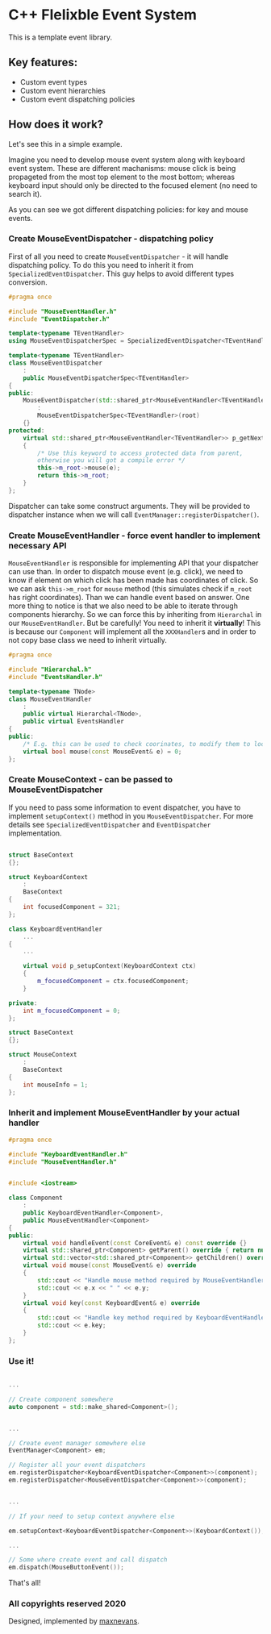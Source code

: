 # C++ Flelixble Event System

This is a template event library.

## Key features:

- Custom event types
- Custom event hierarchies
- Custom event dispatching policies

## How does it work?

Let's see this in a simple example. 

Imagine you need to develop mouse event system along with keyboard event system. These are different machanisms: mouse click is being propageted from the most top element to the most bottom; whereas keyboard input should only be directed to the focused element (no need to search it).

As you can see we got different dispatching policies: for key and mouse events.

### Create MouseEventDispatcher - dispatching policy

First of all you need to create `MouseEventDispatcher` - it will handle dispatching policy. To do this you need to inherit it from `SpecializedEventDispatcher`. This guy helps to avoid different types conversion.

```c++
#pragma once

#include "MouseEventHandler.h"
#include "EventDispatcher.h"

template<typename TEventHandler>
using MouseEventDispatcherSpec = SpecializedEventDispatcher<TEventHandler, MouseEventHandler<TEventHandler>, MouseEvent, MouseContext>;

template<typename TEventHandler>
class MouseEventDispatcher
    :
    public MouseEventDispatcherSpec<TEventHandler>
{
public:
    MouseEventDispatcher(std::shared_ptr<MouseEventHandler<TEventHandler>> root)
        :
        MouseEventDispatcherSpec<TEventHandler>(root)
    {}
protected:
    virtual std::shared_ptr<MouseEventHandler<TEventHandler>> p_getNextEventHandler(const MouseEvent& e) const override
    {
        /* Use this keyword to access protected data from parent, 
        otherwise you will got a compile error */
        this->m_root->mouse(e);
        return this->m_root;
    }
};
```

Dispatcher can take some construct arguments. They will be provided to dispatcher instance when we will call `EventManager::registerDispatcher()`.

### Create MouseEventHandler - force event handler to implement necessary API

`MouseEventHandler` is responsible for implementing API that your dispatcher can use than. In order to dispatch mouse event (e.g. click), we need to know if element on which click has been made has coordinates of click. So we can ask `this->m_root` for `mouse` method (this simulates check if `m_root` has right coordinates). Than we can handle event based on answer. One more thing to notice is that we also need to be able to iterate through components hierarchy. So we can force this by inheriting from `Hierarchal` in our `MouseEventHandler`. But be carefully! You need to inherit it **virtually**! This is because our `Component` will implement all the `XXXHandler`s and in order to not copy base class we need to inherit virtually.

```c++
#pragma once

#include "Hierarchal.h"
#include "EventsHandler.h"

template<typename TNode>
class MouseEventHandler
    :
    public virtual Hierarchal<TNode>,
    public virtual EventsHandler
{
public:
    /* E.g. this can be used to check coorinates, to modify them to local and so on... */
    virtual bool mouse(const MouseEvent& e) = 0;
};
```

### Create MouseContext - can be passed to MouseEventDispatcher

If you need to pass some information to event dispatcher, you have to implement `setupContext()` method in you `MouseEventDispatcher`. For more details see `SpecializedEventDispatcher` and `EventDispatcher` implementation.

```c++

struct BaseContext
{};

struct KeyboardContext
    :
    BaseContext
{
    int focusedComponent = 321;
};

class KeyboardEventHandler 
    ...
{
    ... 

    virtual void p_setupContext(KeyboardContext ctx)
    {
        m_focusedComponent = ctx.focusedComponent;
    }

private:
    int m_focusedComponent = 0;
};
```


```c++
struct BaseContext
{};

struct MouseContext
    :
    BaseContext
{
    int mouseInfo = 1;
};
```

### Inherit and implement MouseEventHandler by your actual handler

```c++
#pragma once

#include "KeyboardEventHandler.h"
#include "MouseEventHandler.h"


#include <iostream>

class Component
    :
    public KeyboardEventHandler<Component>,
    public MouseEventHandler<Component>
{
public:
    virtual void handleEvent(const CoreEvent& e) const override {}
    virtual std::shared_ptr<Component> getParent() override { return nullptr; }
    virtual std::vector<std::shared_ptr<Component>> getChildren() override { return {}; }
    virtual void mouse(const MouseEvent& e) override 
    {
        std::cout << "Handle mouse method required by MouseEventHandler: \n";
        std::cout << e.x << " " << e.y;
    }
    virtual void key(const KeyboardEvent& e) override
    {
        std::cout << "Handle key method required by KeyboardEventHandler: \n";
        std::cout << e.key;
    }
};
```

### Use it!

```c++

...

// Create component somewhere
auto component = std::make_shared<Component>();


...

// Create event manager somewhere else
EventManager<Component> em;

// Register all your event dispatchers
em.registerDispatcher<KeyboardEventDispatcher<Component>>(component);
em.registerDispatcher<MouseEventDispatcher<Component>>(component);


...

// If your need to setup context anywhere else

em.setupContext<KeyboardEventDispatcher<Component>>(KeyboardContext());

...

// Some where create event and call dispatch
em.dispatch(MouseButtonEvent());

```

That's all!

### All copyrights reserved 2020
Designed, implemented by [maxnevans](https://github.com/maxnevans).